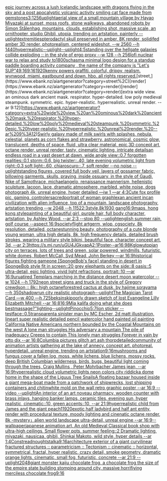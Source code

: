 [epic journey across a lush Icelandic landscape with dragons flying in the sky and a post apocalyptic volcanic activity ](https://www.ebank.nz/aiartgenerator?category=epic%20journey%20across%20a%20lush%20Icelandic%20landscape%20with%20dragons%20flying%20in%20the%20sky%20and%20a%20post%20apocalyptic%20volcanic%20activity%20)[smiling cat face made from gemstones](https://www.ebank.nz/aiartgenerator?category=smiling%20cat%20face%20made%20from%20gemstones)[3:1](https://www.ebank.nz/aiartgenerator?category=3%3A1)[256](https://www.ebank.nz/aiartgenerator?category=256)[uplight](https://www.ebank.nz/aiartgenerator?category=uplight)[aerial view of a small mountain village by Hayao Miyazaki at sunset, moss roofs, stone walkways, abandoned robots by Simon Stålenhag, mountains, clouds, establishing shot, massive scale, an ornithopter, studio Ghibli, utopia, trending on artstation, painterly --uplight](https://www.ebank.nz/aiartgenerator?category=aerial%20view%20of%20a%20small%20mountain%20village%20by%20Hayao%20Miyazaki%20at%20sunset%2C%20moss%20roofs%2C%20stone%20walkways%2C%20abandoned%20robots%20by%20Simon%20St%C3%A5lenhag%2C%20mountains%2C%20clouds%2C%20establishing%20shot%2C%20massive%20scale%2C%20an%20ornithopter%2C%20studio%20Ghibli%2C%20utopia%2C%20trending%20on%20artstation%2C%20painterly%20--uplight)[extremities](https://www.ebank.nz/aiartgenerator?category=extremities)[pterodactyl skull preserved in amber, 8K render, solidifed amber 3D render, photorealism, centered wideshot, --w 2560 --h 1440](https://www.ebank.nz/aiartgenerator?category=pterodactyl%20skull%20preserved%20in%20amber%2C%208K%20render%2C%20solidifed%20amber%203D%20render%2C%20photorealism%2C%20centered%20wideshot%2C%20--w%202560%20--h%201440)[hyperrealistic](https://www.ebank.nz/aiartgenerator?category=hyperrealistic)[--uplight](https://www.ebank.nz/aiartgenerator?category=--uplight)[--uplight](https://www.ebank.nz/aiartgenerator?category=--uplight)[4:5](https://www.ebank.nz/aiartgenerator?category=4%3A5)[standing over the hellgate galaxies collide exploding :: in the style of ergo proxy --w 128 --h 256](https://www.ebank.nz/aiartgenerator?category=standing%20over%20the%20hellgate%20galaxies%20collide%20exploding%20%3A%3A%20in%20the%20style%20of%20ergo%20proxy%20--w%20128%20--h%20256)[lofi nuclear war to relax and study to](https://www.ebank.nz/aiartgenerator?category=lofi%20nuclear%20war%20to%20relax%20and%20study%20to)[1800s](https://www.ebank.nz/aiartgenerator?category=1800s)[chasm](https://www.ebank.nz/aiartgenerator?category=chasm)[a minimal logo design for a standup paddle boarding activity company , the name of the company is "Let's SUP"](https://www.ebank.nz/aiartgenerator?category=a%20minimal%20logo%20design%20for%20a%20standup%20paddle%20boarding%20activity%20company%20%2C%20the%20name%20of%20the%20company%20is%20%22Let%27s%20SUP%22)[4](https://www.ebank.nz/aiartgenerator?category=4)[9:16](https://www.ebank.nz/aiartgenerator?category=9%3A16)[9:16](https://www.ebank.nz/aiartgenerator?category=9%3A16)[](https://www.ebank.nz/aiartgenerator?category=)[1920](https://www.ebank.nz/aiartgenerator?category=1920)[kenny powers graffiti. colorful, drippy, realism. wynwood, miami. eastbound and down. hbo. all rights reserved.](https://www.ebank.nz/aiartgenerator?category=kenny%20powers%20graffiti.%20colorful%2C%20drippy%2C%20realism.%20wynwood%2C%20miami.%20eastbound%20and%20down.%20hbo.%20all%20rights%20reserved.)[street,](https://www.ebank.nz/aiartgenerator?category=street%2C)[render](https://www.ebank.nz/aiartgenerator?category=render)[render](https://www.ebank.nz/aiartgenerator?category=render)[extra wide view. an ominous dark ancient mask. respirator. hyper-detailed. low poly medieval steampunk. symmetric. epic. hyper-realistic. hyperrealistic. unreal render. --ar 9:12](https://www.ebank.nz/aiartgenerator?category=extra%20wide%20view.%20an%20ominous%20dark%20ancient%20mask.%20respirator.%20hyper-detailed.%20low%20poly%20medieval%20steampunk.%20symmetric.%20epic.%20hyper-realistic.%20hyperrealistic.%20unreal%20render.%20--ar%209%3A12)[Swirly galaxy made of milk swirls with splashes, nebula, celestial, planets as corn flakes and strawberry, astronomical, cosmic glow, translucent, depths of space, fluid, ultra clear material, epic,3D concept art, octane render, unreal render, tasty, cinematic lighting, intricate details](https://www.ebank.nz/aiartgenerator?category=Swirly%20galaxy%20made%20of%20milk%20swirls%20with%20splashes%2C%20nebula%2C%20celestial%2C%20planets%20as%20corn%20flakes%20and%20strawberry%2C%20astronomical%2C%20cosmic%20glow%2C%20translucent%2C%20depths%20of%20space%2C%20fluid%2C%20ultra%20clear%20material%2C%20epic%2C3D%20concept%20art%2C%20octane%20render%2C%20unreal%20render%2C%20tasty%2C%20cinematic%20lighting%2C%20intricate%20details)[an endless road in a vast desert at dawn, wide angle view::0.7 forgotten realities::0.1 storm::0.6, big twister::.40, late evening volumetric light from right::0.3 soft light::.60, chiaroscuro::.7, soft render --no noise  --uplight](https://www.ebank.nz/aiartgenerator?category=an%20endless%20road%20in%20a%20vast%20desert%20at%20dawn%2C%20wide%20angle%20view%3A%3A0.7%20forgotten%20realities%3A%3A0.1%20storm%3A%3A0.6%2C%20big%20twister%3A%3A.40%2C%20late%20evening%20volumetric%20light%20from%20right%3A%3A0.3%20soft%20light%3A%3A.60%2C%20chiaroscuro%3A%3A.7%2C%20soft%20render%20--no%20noise%20%20--uplight)[standing figures, covered full body veil, layers of gossamer fabric, billowing garments, skulls, praying, inside ossuary, in the style of Gaudi, Nike of Samothrace, michaelangelo, renaissance mannerism, hellenistic sculpture, lacoon, lace, dramatic atmosphere, marbled, white noise, dogs photograph 4k, unreal engine, hyper detailed —iw 1 —ar 4:3](https://www.ebank.nz/aiartgenerator?category=standing%20figures%2C%20covered%20full%20body%20veil%2C%20layers%20of%20gossamer%20fabric%2C%20billowing%20garments%2C%20skulls%2C%20praying%2C%20inside%20ossuary%2C%20in%20the%20style%20of%20Gaudi%2C%20Nike%20of%20Samothrace%2C%20michaelangelo%2C%20renaissance%20mannerism%2C%20hellenistic%20sculpture%2C%20lacoon%2C%20lace%2C%20dramatic%20atmosphere%2C%20marbled%2C%20white%20noise%2C%20dogs%20photograph%204k%2C%20unreal%20engine%2C%20hyper%20detailed%20%E2%80%94iw%201%20%E2%80%94ar%204%3A3)[Cute fox profile pic, gaming, controler](https://www.ebank.nz/aiartgenerator?category=Cute%20fox%20profile%20pic%2C%20gaming%2C%20controler)[sacred](https://www.ebank.nz/aiartgenerator?category=sacred)[portrait of woman graphlex](https://www.ebank.nz/aiartgenerator?category=portrait%20of%20woman%20graphlex)[an ancient incan civilization with alien influence, top of a mountain, landscape photography, artstation trending  --w 2048 --h 1152](https://www.ebank.nz/aiartgenerator?category=an%20ancient%20incan%20civilization%20with%20alien%20influence%2C%20top%20of%20a%20mountain%2C%20landscape%20photography%2C%20artstation%20trending%20%20--w%202048%20--h%201152)[2:3](https://www.ebank.nz/aiartgenerator?category=2%3A3)[style,8k](https://www.ebank.nz/aiartgenerator?category=style%2C8k)[1930 gang](https://www.ebank.nz/aiartgenerator?category=1930%20gang)[16:9](https://www.ebank.nz/aiartgenerator?category=16%3A9)[maps,  hong kong,](https://www.ebank.nz/aiartgenerator?category=maps%2C%20%20hong%20kong%2C)[style](https://www.ebank.nz/aiartgenerator?category=style)[painting of a beautiful girl, purple hair, full body character, artstation, by Ashley Wood. --ar 2:3 --stop 80 --uplight](https://www.ebank.nz/aiartgenerator?category=painting%20of%20a%20beautiful%20girl%2C%20purple%20hair%2C%20full%20body%20character%2C%20artstation%2C%20by%20Ashley%20Wood.%20--ar%202%3A3%20--stop%2080%20--uplight)[english summer rain, golf course --aspect 16:9](https://www.ebank.nz/aiartgenerator?category=english%20summer%20rain%2C%20golf%20course%20--aspect%2016%3A9)[society](https://www.ebank.nz/aiartgenerator?category=society)[flight artgerm, wlop, cgsociety, 8k resolution, detailed, octane](https://www.ebank.nz/aiartgenerator?category=flight%20artgerm%2C%20wlop%2C%20cgsociety%2C%208k%20resolution%2C%20detailed%2C%20octane)[stunning beauty, photography of a cute blonde young woman, ultra high details, 8k, high frequency details, detailed brush strokes, wearing a military style bikini, beautiful face, character concept art, 3d, --ar 2:3](https://www.ebank.nz/aiartgenerator?category=stunning%20beauty%2C%20photography%20of%20a%20cute%20blonde%20young%20woman%2C%20ultra%20high%20details%2C%208k%2C%20high%20frequency%20details%2C%20detailed%20brush%20strokes%2C%20wearing%20a%20military%20style%20bikini%2C%20beautiful%20face%2C%20character%20concept%20art%2C%203d%2C%20--ar%202%3A3)[<https://s.mj.run/uGU4JGkvapA>](https://www.ebank.nz/aiartgenerator?category=%3Chttps%3A//s.mj.run/uGU4JGkvapA%3E)[2:1](https://www.ebank.nz/aiartgenerator?category=2%3A1)[Poster--ar16:9](https://www.ebank.nz/aiartgenerator?category=Poster--ar16%3A9)[8K](https://www.ebank.nz/aiartgenerator?category=8K)[glow](https://www.ebank.nz/aiartgenerator?category=glow)[utopian city on terraces, lots of trees and green, solar powered, windmills, futuristic, white domes, Robert McCall, Syd Mead, John Berkey —ar 16:9](https://www.ebank.nz/aiartgenerator?category=utopian%20city%20on%20terraces%2C%20lots%20of%20trees%20and%20green%2C%20solar%20powered%2C%20windmills%2C%20futuristic%2C%20white%20domes%2C%20Robert%20McCall%2C%20Syd%20Mead%2C%20John%20Berkey%20%E2%80%94ar%2016%3A9)[historical figures fighting game](https://www.ebank.nz/aiartgenerator?category=historical%20figures%20fighting%20game)[one [SpongeBob's face] standing in desert in SpongeBob style fit in screen::20 grey elephants on the side::8 oasis::5 ultra-detail, epic lighting, vivid light refractions, portrait::10 —ar 16:9](https://www.ebank.nz/aiartgenerator?category=one%20%5BSpongeBob%27s%20face%5D%20standing%20in%20desert%20in%20SpongeBob%20style%20fit%20in%20screen%3A%3A20%20grey%20elephants%20on%20the%20side%3A%3A8%20oasis%3A%3A5%20ultra-detail%2C%20epic%20lighting%2C%20vivid%20light%20refractions%2C%20portrait%3A%3A10%20%E2%80%94ar%2016%3A9)[urua](https://www.ebank.nz/aiartgenerator?category=urua)[tired Templars marching in the distance desert  moon watercolor --w 1024 --h 1792](https://www.ebank.nz/aiartgenerator?category=tired%20Templars%20marching%20in%20the%20distance%20desert%20%20moon%20watercolor%20--w%201024%20--h%201792)[neon street signs and truck in the style of Gregory crewdson :: 8k:: high octane](https://www.ebank.nz/aiartgenerator?category=neon%20street%20signs%20and%20truck%20in%20the%20style%20of%20Gregory%20crewdson%20%3A%3A%208k%3A%3A%20high%20octane)[forest](https://www.ebank.nz/aiartgenerator?category=forest)[red cactus at dusk, by hajime sorayama —h 350](https://www.ebank.nz/aiartgenerator?category=red%20cactus%20at%20dusk%2C%20by%20hajime%20sorayama%20%E2%80%94h%20350)[shadowrun city realistic photograph](https://www.ebank.nz/aiartgenerator?category=shadowrun%20city%20realistic%20photograph)[--uplight](https://www.ebank.nz/aiartgenerator?category=--uplight)[The Magician Tarot Card —w 400 —h 725](https://www.ebank.nz/aiartgenerator?category=The%20Magician%20Tarot%20Card%20%E2%80%94w%20400%20%E2%80%94h%20725)[beksinski](https://www.ebank.nz/aiartgenerator?category=beksinski)[poorly drawn sketch of lost Evangeline Lilly Elizabeth Mitchell --ar 16:8](https://www.ebank.nz/aiartgenerator?category=poorly%20drawn%20sketch%20of%20lost%20Evangeline%20Lilly%20Elizabeth%20Mitchell%20--ar%2016%3A8)[16:9](https://www.ebank.nz/aiartgenerator?category=16%3A9)[Mia kalifa doing what she does best](https://www.ebank.nz/aiartgenerator?category=Mia%20kalifa%20doing%20what%20she%20does%20best)[massage?"](https://www.ebank.nz/aiartgenerator?category=massage%3F%22)[](https://www.ebank.nz/aiartgenerator?category=)[lighting](https://www.ebank.nz/aiartgenerator?category=lighting)[--uplight](https://www.ebank.nz/aiartgenerator?category=--uplight)[Pinocchio](https://www.ebank.nz/aiartgenerator?category=Pinocchio)[5:7](https://www.ebank.nz/aiartgenerator?category=5%3A7)[lion sticker --test](https://www.ebank.nz/aiartgenerator?category=lion%20sticker%20--test)[face::0.5](https://www.ebank.nz/aiartgenerator?category=face%3A%3A0.5)[transparent](https://www.ebank.nz/aiartgenerator?category=transparent)[a sinister man by MC Escher, 2d matt illustration, lineart super realistic detailed pencil watercolor hand painted oil painting California Native Americans northern bounded by the Coastal Mountains on the west A lone man struggles His adversary a mountain The pile of inadequacy Creeps to contain This lonely man struggles Forever in vain by otto dix --ar 16:8](https://www.ebank.nz/aiartgenerator?category=a%20sinister%20man%20by%20MC%20Escher%2C%202d%20matt%20illustration%2C%20lineart%20super%20realistic%20detailed%20pencil%20watercolor%20hand%20painted%20oil%20painting%20California%20Native%20Americans%20northern%20bounded%20by%20the%20Coastal%20Mountains%20on%20the%20west%20A%20lone%20man%20struggles%20His%20adversary%20a%20mountain%20The%20pile%20of%20inadequacy%20Creeps%20to%20contain%20This%20lonely%20man%20struggles%20Forever%20in%20vain%20by%20otto%20dix%20--ar%2016%3A8)[Columbia pictures glitch art ash thorp](https://www.ebank.nz/aiartgenerator?category=Columbia%20pictures%20glitch%20art%20ash%20thorp)[detailed](https://www.ebank.nz/aiartgenerator?category=detailed)[community of animation artists gathering at the lake of annecy. concept art. photoreal. hyperdetail. unreal engine. trending on artstation](https://www.ebank.nz/aiartgenerator?category=community%20of%20animation%20artists%20gathering%20at%20the%20lake%20of%20annecy.%20concept%20art.%20photoreal.%20hyperdetail.%20unreal%20engine.%20trending%20on%20artstation)[9:16](https://www.ebank.nz/aiartgenerator?category=9%3A16)[mushrooms and fungus cover a fallen log, moss, white lichens,  blue lichens,  mossy rocks, deep British Columbian wilderness, birds, bugs, beautiful light coming through the trees, Craig Mullins  , Peter Mohrbacher  James jean,  --ar 16:9](https://www.ebank.nz/aiartgenerator?category=mushrooms%20and%20fungus%20cover%20a%20fallen%20log%2C%20moss%2C%20white%20lichens%2C%20%20blue%20lichens%2C%20%20mossy%20rocks%2C%20deep%20British%20Columbian%20wilderness%2C%20birds%2C%20bugs%2C%20beautiful%20light%20coming%20through%20the%20trees%2C%20Craig%20Mullins%20%20%2C%20Peter%20Mohrbacher%20%20James%20jean%2C%20%20--ar%2016%3A9)[hyperrealistic cloud volumetric lights neon colors city riddick](https://www.ebank.nz/aiartgenerator?category=hyperrealistic%20cloud%20volumetric%20lights%20neon%20colors%20city%20riddick)[a dome home in the shape of the Liguus Tree Snails](https://www.ebank.nz/aiartgenerator?category=a%20dome%20home%20in%20the%20shape%20of%20the%20Liguus%20Tree%20Snails)[A floating bazaar housed inside a giant mega-boat made from a patchwork of shipwrecks, lost shipping containers and chitin](https://www.ebank.nz/aiartgenerator?category=A%20floating%20bazaar%20housed%20inside%20a%20giant%20mega-boat%20made%20from%20a%20patchwork%20of%20shipwrecks%2C%20lost%20shipping%20containers%20and%20chitin)[white mold on the wall retro graphic poster --ar 16:9 --video --uplight](https://www.ebank.nz/aiartgenerator?category=white%20mold%20on%20the%20wall%20retro%20graphic%20poster%20--ar%2016%3A9%20--video%20--uplight)[An interior of an art noveau pharmacy, wooden counter with brass inlays, hanging banker lamps, ceramic tiles, evening sun, hyper realistic, cinematic::10, green accents::10, --ar 21:9](https://www.ebank.nz/aiartgenerator?category=An%20interior%20of%20an%20art%20noveau%20pharmacy%2C%20wooden%20counter%20with%20brass%20inlays%2C%20hanging%20banker%20lamps%2C%20ceramic%20tiles%2C%20evening%20sun%2C%20hyper%20realistic%2C%20cinematic%3A%3A10%2C%20green%20accents%3A%3A10%2C%20--ar%2021%3A9)[hyperrealistic child from James and the giant peach](https://www.ebank.nz/aiartgenerator?category=hyperrealistic%20child%20from%20James%20and%20the%20giant%20peach)[1](https://www.ebank.nz/aiartgenerator?category=1)[1920](https://www.ebank.nz/aiartgenerator?category=1920)[exotic,](https://www.ebank.nz/aiartgenerator?category=exotic%2C)[half ladybird and half ant entity, render with procedural texture, moody lighting and cinenatic octane render, 8k -](https://www.ebank.nz/aiartgenerator?category=half%20ladybird%20and%20half%20ant%20entity%2C%20render%20with%20procedural%20texture%2C%20moody%20lighting%20and%20cinenatic%20octane%20render%2C%208k%20-)[mystery」](https://www.ebank.nz/aiartgenerator?category=mystery%E3%80%8D)[alien world landscape ultra-detail, unreal engine --ar 16:9](https://www.ebank.nz/aiartgenerator?category=alien%20world%20landscape%20ultra-detail%2C%20unreal%20engine%20--ar%2016%3A9)[--wallpaper](https://www.ebank.nz/aiartgenerator?category=--wallpaper)[japanese animation art, An old Medieval Classical book shop with ultra-high ceilings, Small flower pots, summer feeling::2 Dramatic lighting, miyazaki, nausicaa, ghibli, Shinkai Makoto, wild style, hyper details --ar 1:4](https://www.ebank.nz/aiartgenerator?category=japanese%20animation%20art%2C%20An%20old%20Medieval%20Classical%20book%20shop%20with%20ultra-high%20ceilings%2C%20Small%20flower%20pots%2C%20summer%20feeling%3A%3A2%20Dramatic%20lighting%2C%20miyazaki%2C%20nausicaa%2C%20ghibli%2C%20Shinkai%20Makoto%2C%20wild%20style%2C%20hyper%20details%20--ar%201%3A4)[Constreadnoughtstalka](https://www.ebank.nz/aiartgenerator?category=Constreadnoughtstalka)[9:16](https://www.ebank.nz/aiartgenerator?category=9%3A16)[architecture exterior of a giant curvilinear fractured structures :: parametricism :: Tectonism  :: cinematic :: horizontal, symmetrical, fractal, hyper realistic, crazy detail, smoke geometry, dramatic orange lights, cinematic, small fog, futuristic, concrete --ar 21:9 --uplight](https://www.ebank.nz/aiartgenerator?category=architecture%20exterior%20of%20a%20giant%20curvilinear%20fractured%20structures%20%3A%3A%20parametricism%20%3A%3A%20Tectonism%20%20%3A%3A%20cinematic%20%3A%3A%20horizontal%2C%20symmetrical%2C%20fractal%2C%20hyper%20realistic%2C%20crazy%20detail%2C%20smoke%20geometry%2C%20dramatic%20orange%20lights%2C%20cinematic%2C%20small%20fog%2C%20futuristic%2C%20concrete%20--ar%2021%3A9%20--uplight)[2048](https://www.ebank.nz/aiartgenerator?category=2048)[giant monster kaiju chocolate frog, a chocolate frog the size of the empire state building stomping around city, massive horrifiying merciless chocolate frog](https://www.ebank.nz/aiartgenerator?category=giant%20monster%20kaiju%20chocolate%20frog%2C%20a%20chocolate%20frog%20the%20size%20of%20the%20empire%20state%20building%20stomping%20around%20city%2C%20massive%20horrifiying%20merciless%20chocolate%20frog)[9:16](https://www.ebank.nz/aiartgenerator?category=9%3A16)